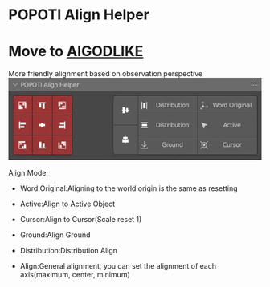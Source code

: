 # POPOTI Align Helper
# Move to [AIGODLIKE](https://github.com/AIGODLIKE/popoti_align_helper)

More friendly alignment based on observation perspective
![](image/preview.jpeg)

Align Mode:<br>

- Word Original:Aligning to the world origin is the same as resetting <br>

- Active:Align to Active Object<br>

- Cursor:Align to Cursor(Scale reset 1)<br>

- Ground:Align Ground<br>

- Distribution:Distribution Align<br>

- Align:General alignment, you can set the alignment of each axis(maximum, center, minimum)<br>
